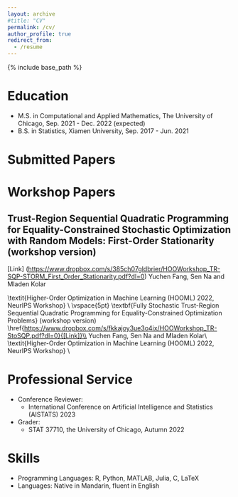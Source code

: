 ```yaml
---
layout: archive
#title: "CV"
permalink: /cv/
author_profile: true
redirect_from:
  - /resume
---
```


{% include base_path %}

Education
======
* M.S. in Computational and Applied Mathematics, The University of Chicago, Sep. 2021 - Dec. 2022 (expected)
* B.S. in Statistics, Xiamen University, Sep. 2017 - Jun. 2021


Submitted Papers
======



  
Workshop Papers
======
Trust-Region Sequential Quadratic Programming for Equality-Constrained Stochastic Optimization with Random Models: First-Order Stationarity (workshop version) 
--
[Link] (https://www.dropbox.com/s/385ch07gldbrier/HOOWorkshop_TR-SQP-STORM_First_Order_Stationarity.pdf?dl=0)
Yuchen Fang, Sen Na and Mladen Kolar

\textit{Higher-Order Optimization in Machine Learning (HOOML) 2022, NeurIPS Workshop} \\
\vspace{5pt}
\textbf{Fully Stochastic Trust-Region Sequential Quadratic Programming for Equality-Constrained Optimization Problems} (workshop version) \href{https://www.dropbox.com/s/fkkajoy3ue3o4ix/HOOWorkshop_TR-StoSQP.pdf?dl=0}{[Link]}\\
Yuchen Fang, Sen Na and Mladen Kolar\\
\textit{Higher-Order Optimization in Machine Learning (HOOML) 2022, NeurIPS Workshop} \\

Professional Service
======
* Conference Reviewer: 
  * International Conference on Artificial Intelligence and Statistics (AISTATS) 2023
* Grader:
  * STAT 37710, the University of Chicago, Autumn 2022

Skills
====
* Programming Languages: R, Python, MATLAB, Julia, C, LaTeX
* Languages: Native in Mandarin, fluent in English
